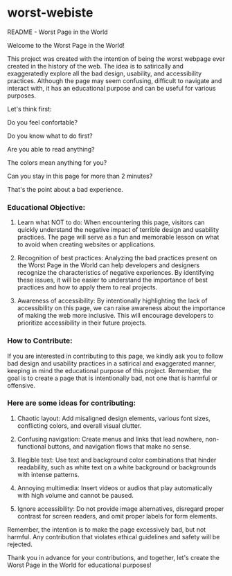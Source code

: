 # worst-webiste

README - Worst Page in the World

Welcome to the Worst Page in the World!

This project was created with the intention of being the worst webpage ever created in the history of the web. The idea is to satirically and exaggeratedly explore all the bad design, usability, and accessibility practices. Although the page may seem confusing, difficult to navigate and interact with, it has an educational purpose and can be useful for various purposes.

Let's think first: 

Do you feel confortable? 

Do you know what to do first? 

Are you able to read anything?

The colors mean anything for you?

Can you stay in this page for more than 2 minutes? 

That's the point about a bad experience. 

### Educational Objective:
1. Learn what NOT to do: When encountering this page, visitors can quickly understand the negative impact of terrible design and usability practices. The page will serve as a fun and memorable lesson on what to avoid when creating websites or applications.

2. Recognition of best practices: Analyzing the bad practices present on the Worst Page in the World can help developers and designers recognize the characteristics of negative experiences. By identifying these issues, it will be easier to understand the importance of best practices and how to apply them to real projects.

3. Awareness of accessibility: By intentionally highlighting the lack of accessibility on this page, we can raise awareness about the importance of making the web more inclusive. This will encourage developers to prioritize accessibility in their future projects.

### How to Contribute:
If you are interested in contributing to this page, we kindly ask you to follow bad design and usability practices in a satirical and exaggerated manner, keeping in mind the educational purpose of this project. Remember, the goal is to create a page that is intentionally bad, not one that is harmful or offensive.

### Here are some ideas for contributing:

1. Chaotic layout: Add misaligned design elements, various font sizes, conflicting colors, and overall visual clutter.

2. Confusing navigation: Create menus and links that lead nowhere, non-functional buttons, and navigation flows that make no sense.

3. Illegible text: Use text and background color combinations that hinder readability, such as white text on a white background or backgrounds with intense patterns.

4. Annoying multimedia: Insert videos or audios that play automatically with high volume and cannot be paused.

5. Ignore accessibility: Do not provide image alternatives, disregard proper contrast for screen readers, and omit proper labels for form elements.

Remember, the intention is to make the page excessively bad, but not harmful. Any contribution that violates ethical guidelines and safety will be rejected.

Thank you in advance for your contributions, and together, let's create the Worst Page in the World for educational purposes!





